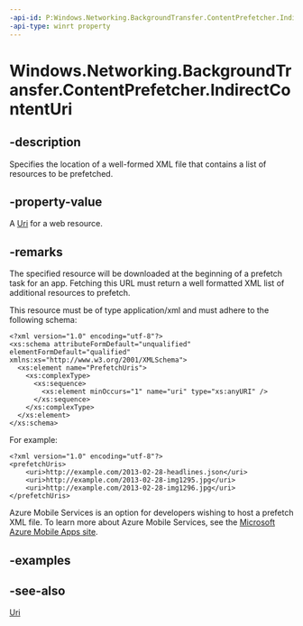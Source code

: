 ```yaml
---
-api-id: P:Windows.Networking.BackgroundTransfer.ContentPrefetcher.IndirectContentUri
-api-type: winrt property
---
```


<!-- Property syntax
public Windows.Foundation.Uri IndirectContentUri { get;  set; }
-->

# Windows.Networking.BackgroundTransfer.ContentPrefetcher.IndirectContentUri

## -description
Specifies the location of a well-formed XML file that contains a list of resources to be prefetched.

## -property-value
A [Uri](../windows.foundation/uri.md) for a web resource.

## -remarks
The specified resource will be downloaded at the beginning of a prefetch task for an app. Fetching this URL must return a well formatted XML list of additional resources to prefetch.



This resource must be of type application/xml and must adhere to the following schema:

```
<?xml version="1.0" encoding="utf-8"?>
<xs:schema attributeFormDefault="unqualified" elementFormDefault="qualified" xmlns:xs="http://www.w3.org/2001/XMLSchema">
  <xs:element name="PrefetchUris">
    <xs:complexType>
      <xs:sequence>
        <xs:element minOccurs="1" name="uri" type="xs:anyURI" />
      </xs:sequence>
    </xs:complexType>
  </xs:element>
</xs:schema>
```



For example:

```
<?xml version="1.0" encoding="utf-8"?>
<prefetchUris>
	<uri>http://example.com/2013-02-28-headlines.json</uri>
	<uri>http://example.com/2013-02-28-img1295.jpg</uri> 
	<uri>http://example.com/2013-02-28-img1296.jpg</uri>
</prefetchUris>
```

Azure Mobile Services is an option for developers wishing to host a prefetch XML file. To learn more about Azure Mobile Services, see the [Microsoft Azure Mobile Apps site](http://go.microsoft.com/fwlink/p/?LinkID=299824).

## -examples

## -see-also
[Uri](../windows.foundation/uri.md)